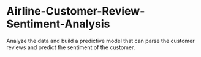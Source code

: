 # Airline-Customer-Review-Sentiment-Analysis
Analyze the data and build a predictive model that can parse the customer reviews and predict the sentiment of the customer.
